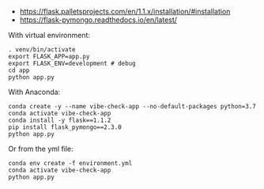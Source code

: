 * https://flask.palletsprojects.com/en/1.1.x/installation/#installation
* https://flask-pymongo.readthedocs.io/en/latest/

With virtual environment:

```
. venv/bin/activate
export FLASK_APP=app.py
export FLASK_ENV=development # debug
cd app
python app.py
```

With Anaconda:

```
conda create -y --name vibe-check-app --no-default-packages python=3.7
conda activate vibe-check-app
conda install -y flask==1.1.2
pip install flask_pymongo==2.3.0
python app.py
```

Or from the yml file:

```
conda env create -f environment.yml
conda activate vibe-check-app
python app.py
```